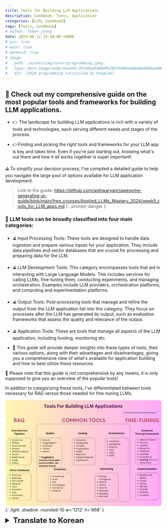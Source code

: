 ```yaml
---
title: Tools for Building LLM Applications
description: Cookbook, Tools, Application
categories: [LLM, Cookbook]
tags: [Tools, Cookbook]
# author: foDev_jeong
date: 2024-06-12 15:10:00 +0800
# pin: true
# math: true
# mermaid: true
# image:
#   path: /assets/img/cover/programming.jpeg
#   lqip: data:image/webp;base64,UklGRpoAAABXRUJQVlA4WAoAAAAQAAAADwAABwAAQUxQSDIAAAARL0AmbZurmr57yyIiqE8oiG0bejIYEQTgqiDA9vqnsUSI6H+oAERp2HZ65qP/VIAWAFZQOCBCAAAA8AEAnQEqEAAIAAVAfCWkAALp8sF8rgRgAP7o9FDvMCkMde9PK7euH5M1m6VWoDXf2FkP3BqV0ZYbO6NA/VFIAAAA
#   alt: [2024 programming curriculum by honglab]
---
```


## 🥁 Check out my comprehensive guide on the most popular tools and frameworks for building LLM applications.

- 👉 The landscape for building LLM applications is rich with a variety of tools and technologies, each serving different needs and stages of the process. 

- 👉Finding and picking the right tools and frameworks for your LLM app is key and takes time. Even if you're just starting out, knowing what's out there and how it all works together is super important!

⛳ To simplify your decision process, I've compiled a detailed guide to help you navigate the large pool of options available for LLM application development.

> Link to the guide: <https://github.com/aishwaryanr/awesome-generative-ai-guide/blob/main/free_courses/Applied_LLMs_Mastery_2024/week5_tools_for_LLM_apps.md>
{: .prompt-danger }

### 🔰 LLM tools can be broadly classified into four main categories:

- ⛳ Input Processing Tools: These tools are designed to handle data ingestion and prepare various inputs for your application. They include data pipelines and vector databases that are crucial for processing and preparing data for the LLM.

- ⛳ LLM Development Tools: This category encompasses tools that aid in
interacting with Large Language Models. This includes services for calling LLMs, fine-tuning them, conducting experiments, and managing orchestration. Examples include LLM providers, orchestration platforms, and computing and experimentation platforms.

- ⛳ Output Tools: Post-processing tools that manage and refine the output from the LLM application fall into this category. They focus on processes after the LLM has generated its output, such as evaluation frameworks that assess the quality and relevance of the output.

- ⛳ Application Tools: These are tools that manage all aspects of the LLM application, including hosting, monitoring etc.

- 🎯 This guide will provide deeper insights into these types of tools, their various options, along with their advantages and disadvantages, giving you a comprehensive view of what's available for application building and how to best utilize these resources.

🛑 Please note that this guide is not comprehensive by any means, it is only supposed to give you an overview of the popular tools! 

In addition to categorizing these tools, I've differentiated between tools necessary for RAG versus those needed for fine-tuning LLMs.

![ Tools for building LLM Application ](/assets/img/llm/LLM_tools_for_building.jpeg){: .light .shadow .rounded-10 w='1212' h='668' }

<details markdown="1">
<summary style= "font-size:24px; line-height:24px; font-weight:bold; cursor:pointer;" > Translate to Korean </summary>

* * * 

## 🥁 LLM 어플리케이션 구축을 위한 가장 인기 있는 툴과 프레임워크에 대한 포괄적인 가이드를 확인해 보세요.

- 👉 LLM 어플리케이션 구축을 위한 환경은 다양한 툴과 기술로 풍부하며, 각 툴과 기술은 서로 다른 요구와 프로세스 단계를 충족시킵니다. 

- 👉LLM 앱에 적합한 툴과 프레임워크를 찾고 선택하는 것이 핵심이며 시간이 걸립니다. 이제 막 시작하더라도 무엇이 있고 모든 것이 어떻게 함께 작동하는지 아는 것이 매우 중요합니다!

⛳ 의사 결정 과정을 단순화하기 위해, LLM 애플리케이션 개발에 사용할 수 있는 방대한 옵션 풀을 탐색하는 데 도움이 되는 자세한 가이드를 작성했습니다.

### 🔰 LLM 툴은 크게 네 가지 범주로 분류할 수 있습니다.

- ⛳ 입력 처리 도구: 이러한 도구는 데이터 수집을 처리하고 애플리케이션에 대한 다양한 입력을 준비하도록 설계되었습니다. 여기에는 LLM을 위한 데이터를 처리하고 준비하는 데 중요한 데이터 파이프라인과 벡터 데이터베이스가 포함됩니다.

- ⛳ LLM 개발 툴(LLM Development Tools): 이 카테고리에는 다음을 지원하는 툴이 포함됩니다.
대규모 언어 모델과 상호 작용합니다. 여기에는 LLM 호출, 미세 조정, 실험 수행, 오케스트레이션 관리를 위한 서비스가 포함됩니다. 예를 들어 LLM 공급자, 오케스트레이션 플랫폼, 컴퓨팅 및 실험 플랫폼이 있습니다.

- ⛳ 출력 툴(Output Tools): LLM 어플리케이션의 출력을 관리하고 다듬는 포스트 프로세싱 툴이 이 범주에 속합니다. LLM이 결과물을 생성한 후의 프로세스(예: 결과물의 품질과 관련성을 평가하는 평가 프레임워크)에 초점을 맞춥니다.

- ⛳ Application Tools: LLM 어플리케이션의 모든 측면을 관리하는 툴로, 호스팅, 모니터링 등을 포함합니다.

- 🎯 이 가이드에서는 이러한 유형의 도구, 다양한 옵션, 장점 및 단점에 대한 심층적인 통찰력을 제공하여 애플리케이션 빌드에 사용할 수 있는 항목과 이러한 리소스를 가장 잘 활용하는 방법에 대한 포괄적인 보기를 제공합니다.

🛑 이 가이드는 결코 포괄적이지 않으며 인기 있는 도구에 대한 개요만 제공하기 위한 것입니다! 

이러한 툴을 분류하는 것 외에도 RAG에 필요한 툴과 LLM을 미세 조정하는 데 필요한 툴을 구분했습니다.

</details>
